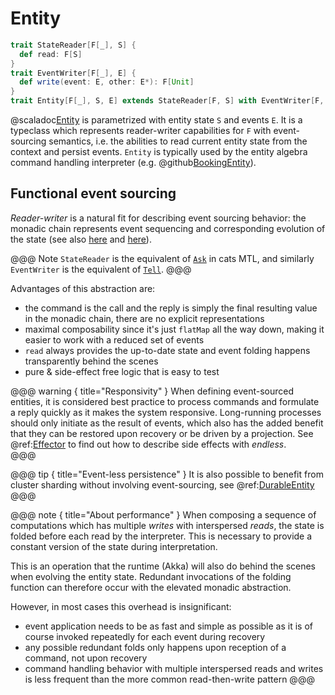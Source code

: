 # Entity

```scala
trait StateReader[F[_], S] {
  def read: F[S]
}
trait EventWriter[F[_], E] {
  def write(event: E, other: E*): F[Unit]
}
trait Entity[F[_], S, E] extends StateReader[F, S] with EventWriter[F, E]
```

@scaladoc[Entity](endless.core.entity.Entity) is parametrized with entity state `S` and events `E`. It is a typeclass which represents reader-writer capabilities for `F` with event-sourcing semantics, i.e. the abilities to read current entity state from the context and persist events. `Entity` is typically used by the entity algebra command handling interpreter (e.g. @github[BookingEntity](/example/src/main/scala/endless/example/logic/BookingEntity.scala)). 

## Functional event sourcing
*Reader-writer* is a natural fit for describing event sourcing behavior: the monadic chain represents event sequencing and corresponding evolution of the state (see also [here](https://pavkin.ru/aecor-part-2/) and [here](https://www.youtube.com/watch?v=kDkRRkkVlxQ)).

@@@ Note
`StateReader` is the equivalent of [`Ask`](https://typelevel.org/cats-mtl/mtl-classes/ask.html) in cats MTL, and similarly  `EventWriter` is the equivalent of [`Tell`](https://typelevel.org/cats-mtl/mtl-classes/tell.html).
@@@

Advantages of this abstraction are:

- the command is the call and the reply is simply the final resulting value in the monadic chain, there are no explicit representations
- maximal composability since it's just `flatMap` all the way down, making it easier to work with a reduced set of events
- `read` always provides the up-to-date state and event folding happens transparently behind the scenes
- pure & side-effect free logic that is easy to test

@@@ warning { title="Responsivity" }
When defining event-sourced entities, it is considered best practice to process commands and formulate a reply quickly as it makes the system responsive. Long-running processes should only initiate as the result of events, which also has the added benefit that they can be restored upon recovery or be driven by a projection. See @ref:[Effector](effector.md) to find out how to describe side effects with *endless*.  
@@@

@@@ tip { title="Event-less persistence" }
It is also possible to benefit from cluster sharding without involving event-sourcing, see @ref:[DurableEntity](durable-entity.md)
@@@

@@@ note { title="About performance" }
When composing a sequence of computations which has multiple *writes* with interspersed *reads*, the state is folded before each read by the interpreter. This is necessary to provide a constant version of the state during interpretation.

This is an operation that the runtime (Akka) will also do behind the scenes when evolving the entity state. Redundant invocations of the folding function can therefore occur with the elevated monadic abstraction. 

However, in most cases this overhead is insignificant:

- event application needs to be as fast and simple as possible as it is of course invoked repeatedly for each event during recovery
- any possible redundant folds only happens upon reception of a command, not upon recovery
- command handling behavior with multiple interspersed reads and writes is less frequent than the more common read-then-write pattern
@@@
